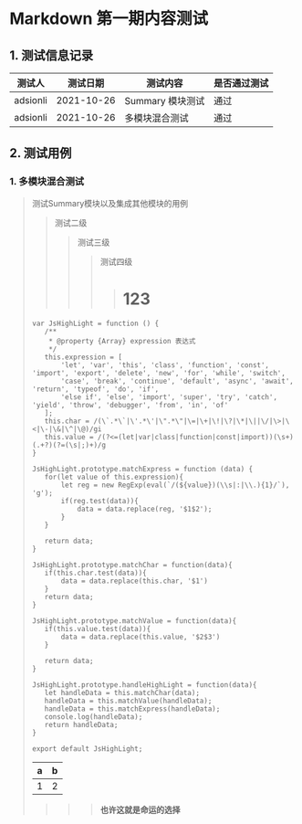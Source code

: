 # Markdown 第一期内容测试

## 1. 测试信息记录

| 测试人   | 测试日期   | 测试内容       | 是否通过测试 |
| -------- | ---------- | -------------- | ------------ |
| adsionli | 2021-10-26 | Summary 模块测试  | 通过         |
| adsionli | 2021-10-26 | 多模块混合测试 | 通过         |

## 2. 测试用例
### 1. 多模块混合测试
> 测试Summary模块以及集成其他模块的用例
> > 测试二级
> > > 测试三级
> > > > 测试四级
> > > > > # 123
>
>  ```
> var JsHighLight = function () {
>     /**
>      * @property {Array} expression 表达式
>      */
>     this.expression = [
>         'let', 'var', 'this', 'class', 'function', 'const', 'import', 'export', 'delete', 'new', 'for', 'while', 'switch',
>         'case', 'break', 'continue', 'default', 'async', 'await', 'return', 'typeof', 'do', 'if',
>         'else if', 'else', 'import', 'super', 'try', 'catch', 'yield', 'throw', 'debugger', 'from', 'in', 'of'
>     ];
>     this.char = /(\`.*\`|\'.*\'|\".*\"|\=|\+|\!|\?|\*|\||\/|\>|\<|\-|\&|\^|\@)/gi
>     this.value = /(?<=(let|var|class|function|const|import))(\s+)(.+?)(?=(\s|;)+)/g
> }
> 
> JsHighLight.prototype.matchExpress = function (data) {
>     for(let value of this.expression){
>         let reg = new RegExp(eval(`/(${value})(\\s|:|\\.){1}/`), 'g');
>         if(reg.test(data)){
>             data = data.replace(reg, '$1$2');
>         }
>     }
> 
>     return data;
> }
> 
> JsHighLight.prototype.matchChar = function(data){
>     if(this.char.test(data)){
>         data = data.replace(this.char, '$1')
>     }
>     return data;
> }
> 
> JsHighLight.prototype.matchValue = function(data){
>     if(this.value.test(data)){
>         data = data.replace(this.value, '$2$3')
>     }
> 
>     return data;
> }
> 
> JsHighLight.prototype.handleHighLight = function(data){
>     let handleData = this.matchChar(data);
>     handleData = this.matchValue(handleData);
>     handleData = this.matchExpress(handleData);
>     console.log(handleData);
>     return handleData;
> }
> 
> export default JsHighLight;
> 
> ```
> | a | b |
> | - | - |
> | 1| 2 |
> 
> > > > **也许这就是命运的选择**
